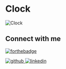# Clock
![Clock](https://user-images.githubusercontent.com/73248007/135141477-b3f35aca-073c-4f9c-accf-ad6fde66f933.png)

## Connect with me

[![forthebadge](https://forthebadge.com/images/badges/built-with-love.svg)](https://jatiinyadav.github.io/)

<a href="https://github.com/jatiinyadav" target="_blank">
<img src=https://img.shields.io/badge/github-%2324292e.svg?&style=for-the-badge&logo=github&logoColor=white alt=github style="margin-bottom: 5px;" />
</a>
<a href="https://www.linkedin.com/in/jatin-yadav-77409b19b/" target="_blank">
<img src=https://img.shields.io/badge/linkedin-%231E77B5.svg?&style=for-the-badge&logo=linkedin&logoColor=white alt=linkedin style="margin-bottom: 5px;" />
</a>
